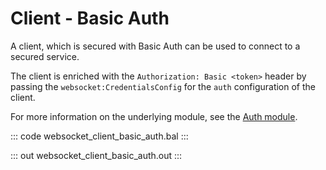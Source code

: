 # Client - Basic Auth

A client, which is secured with Basic Auth can be used to connect to a secured service.

The client is enriched with the `Authorization: Basic <token>` header by passing the `websocket:CredentialsConfig` for the `auth` configuration of the client.

For more information on the underlying module, see the [Auth module](https://lib.ballerina.io/ballerina/auth/latest/).

::: code websocket_client_basic_auth.bal :::

::: out websocket_client_basic_auth.out :::